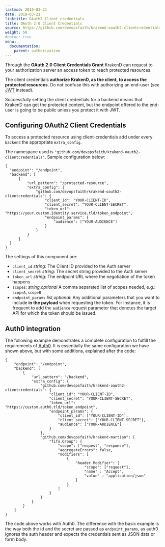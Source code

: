 ```yaml
---
lastmod: 2019-03-21
date: 2019-03-21
linktitle: OAuth2 Client credentials
title: OAuth 2.0 Client Credentials
source: https://github.com/devopsfaith/krakend-oauth2-clientcredentials
weight: 50
#notoc: true
menu:
  documentation:
    parent: authorization
---
```


Through the **OAuth 2.0 Client Credentials Grant** KrakenD can request to your authorization server an access token to reach protected resources.

The client credentials **authorize KrakenD, as the client, to access the protected resources**. Do not confuse this with authorizing an end-user (see [JWT](/docs/authorization/jwt-overview) instead).

Successfully setting the client credentials for a backend means that KrakenD can get the protected content, but the endpoint offered to the end-user is going to be public unless you protect it with JWT.

## Configuring OAuth2 Client Credentials
To access a protected resource using client-credentials add under every `backend` the appropriate `extra_config`.

The namespace used is `"github.com/devopsfaith/krakend-oauth2-clientcredentials"`. Sample configuration below:

    {
      "endpoint": "/endpoint",
      "backend": [
          {
              "url_pattern": "/protected-resource",
              "extra_config": {
                  "github.com/devopsfaith/krakend-oauth2-clientcredentials": {
                      "client_id": "YOUR-CLIENT-ID",
                      "client_secret": "YOUR-CLIENT-SECRET",
                      "token_url": "https://your.custom.identity.service.tld/token_endpoint",
                      "endpoint_params": {
                          "audience": ["YOUR-AUDIENCE"]
                      }
                  }
              }
          }
      ]
    }

The settings of this component are:

- `client_id` *string*: The Client ID provided to the Auth server
- `client_secret` *string*: The secret string provided to the Auth server
- `token_url` *string*: The endpoint URL where the negotiation of the token happens
- `scopes`: *string,optional* A comma separated list of scopes needed, e.g.: `scopeA,scopeB`
- `endpoint_params` *list,optional*: Any additional parameters that you want to include **in the payload** when requesting the token. For instance, it is frequent to add the `audience` request parameter that denotes the target API for which the token should be issued.


## Auth0 integration
The following example demonstrates a complete configuration to fulfill the requirements of [Auth0](https://auth0.com/). It is essentially the same configuration we have shown above, but with some additions, explained after the code:

    {
        "endpoint": "/endpoint",
        "backend": [
            {
                "url_pattern": "/backend",
                "extra_config": {
                    "github.com/devopsfaith/krakend-oauth2-clientcredentials": {
                        "client_id": "YOUR-CLIENT-ID",
                        "client_secret": "YOUR-CLIENT-SECRET",
                        "token_url": "https://custom.auth0.tld/token_endpoint",
                        "endpoint_params": {
                            "client_id": ["YOUR-CLIENT-ID"],
                            "client_secret": ["YOUR-CLIENT-SECRET"],
                            "audience": ["YOUR-AUDIENCE"]
                        }
                    },
                    "github.com/devopsfaith/krakend-martian": {
                        "fifo.Group": {
                            "scope": ["request", "response"],
                            "aggregateErrors": false,
                            "modifiers": [
                                {
                                    "header.Modifier": {
                                        "scope": ["request"],
                                        "name" : "Accept",
                                        "value" : "application/json"
                                    }
                                }
                            ]
                        }
                    }
                }
            }
        ]
    }

The code above works with Auth0. The difference with the basic example is the way both the id and the secret are passed as `endpoint_params`, as auth0 ignores the auth header and expects the credentials sent as JSON data or form body.
